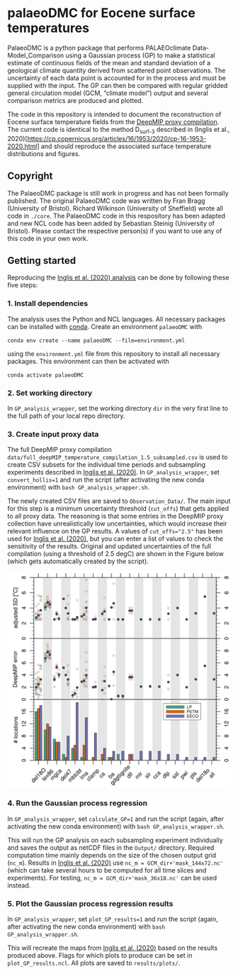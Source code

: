 # palaeoDMC for Eocene surface temperatures
PalaeoDMC is a python package that performs PALAEOclimate Data-Model_Comparison using a Gaussian process (GP) to make a statistical estimate of continuous fields of the mean and standard deviation of a geological climate quantity derived from scattered point observations. The uncertainty of each data point is accounted for in the process and must be supplied with the input. The GP can then be compared with regular gridded general circulation model (GCM, “climate model”) output and several comparison metrics are produced and plotted.

The code in this repository is intended to document the reconstruction of Eocene surface temperature fields from the [DeepMIP proxy compilation](https://gmd.copernicus.org/articles/12/3149/2019/). The current code is identical to the method D<sub>surf-3</sub> described in (Inglis et al., 2020)[https://cp.copernicus.org/articles/16/1953/2020/cp-16-1953-2020.html] and should reproduce the associated surface temperature distributions and figures.

## Copyright
The PalaeoDMC package is still work in progress and has not been formally published. The original PalaeoDMC code was written by Fran Bragg (University of Bristol). Richard Wilkinson (University of Sheffield) wrote all code in `./core`. The PalaeoDMC code in this respository has been adapted and new NCL code has been added by Sebastian Steinig (University of Bristol). Please contact the respective person(s) if you want to use any of this code in your own work.

## Getting started
Reproducing the [Inglis et al. (2020) analysis](https://cp.copernicus.org/articles/16/1953/2020/cp-16-1953-2020.html) can be done by following these five steps:

### 1. Install dependencies
The analysis uses the Python and NCL languages. All necessary packages can be installed with  [conda](https://conda.io/projects/conda/en/latest/index.html). Create an environment `palaeoDMC` with 

```
conda env create --name palaeoDMC --file=environment.yml
``` 

using the `environment.yml` file from this repository to install all necessary packages. This environment can then be activated with

```
conda activate palaeoDMC
```

### 2. Set working directory
In `GP_analysis_wrapper`, set the working directory `dir` in the very first line to the full path of your local repo directory.

### 3. Create input proxy data
The full DeepMIP proxy compilation `data/full_deepMIP_temperature_compilation_1.5_subsampled.csv` is used to create CSV subsets for the individual time periods and subsampling experiments described in [Inglis et al. (2020)](https://cp.copernicus.org/articles/16/1953/2020/cp-16-1953-2020.html). In `GP_analysis_wrapper`, set `convert_hollis=1` and run the script (after activating the new conda environment) with `bash GP_analysis_wrapper.sh`.

The newly created CSV files are saved to `Observation_Data/`. The main input for this step is a minimum uncertainty threshold (`cut_offs`) that gets applied to all proxy data. The reasoning is that some entries in the DeepMIP proxy collection have unrealistically low uncertainties, which would increase their relevant influence on the GP results. A values of `cut_offs="2.5"` has been used for [Inglis et al. (2020)](https://cp.copernicus.org/articles/16/1953/2020/cp-16-1953-2020.html), but you can enter a list of values to check the sensitivity of the results. Original and updated uncertainties of the full compilation (using a threshold of 2.5 degC) are shown in the Figure below (which gets automatically created by the script).

![alt text](https://github.com/sebsteinig/palaeoDMC/blob/main/example_output/DeepMIP_proxy_SD.png?raw=true)


### 4. Run the Gaussian process regression
In `GP_analysis_wrapper`, set `calculate_GP=1` and run the script (again, after activating the new conda environment) with `bash GP_analysis_wrapper.sh`.

This will run the GP analysis on each subsampling experiment individually and saves the output as netCDF files in the `Output/` directory. Required computation time mainly depends on the size of the chosen output grid (`nc_m`). Results in [Inglis et al. (2020)](https://cp.copernicus.org/articles/16/1953/2020/cp-16-1953-2020.html) use `nc_m = GCM_dir+'mask_144x72.nc'` (which can take several hours to be computed for all time slices and experiments). For testing, `nc_m = GCM_dir+'mask_36x18.nc'` can be used instead.

### 5. Plot the Gaussian process regression results
In `GP_analysis_wrapper`, set `plot_GP_results=1` and run the script (again, after activating the new conda environment) with `bash GP_analysis_wrapper.sh`.

This will recreate the maps from [Inglis et al. (2020)](https://cp.copernicus.org/articles/16/1953/2020/cp-16-1953-2020.html) based on the results produced above. Flags for which plots to produce can be set in `plot_GP_results.ncl`. All plots are saved to `results/plots/`.